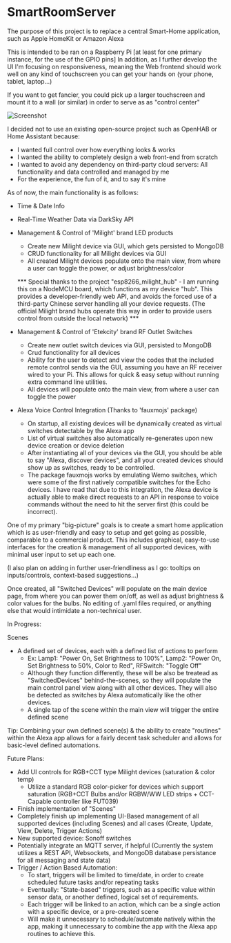 # SmartRoomServer
The purpose of this project is to replace a central Smart-Home application, such as Apple HomeKit or Amazon Alexa

This is intended to be ran on a Raspberry Pi [at least for one primary instance, for the use of the GPIO pins]
In addition, as I further develop the UI I'm focusing on responsiveness, meaning the Web frontend should work well on any kind of touchscreen you can get your hands on (your phone, tablet, laptop...) 

If you want to get fancier, you could pick up a larger touchscreen and mount it to a wall (or similar) in order to serve as as "control center"

![Screenshot](https://dl2.pushbulletusercontent.com/3DNc7z7XNMevIL1VvXcEitGabRN91yaT/Screen%20Shot%202019-03-16%20at%202.06.10%20AM.png)

I decided not to use an existing open-source project such as OpenHAB or Home Assistant because:
- I wanted full control over how everything looks & works
- I wanted the ability to completely design a web front-end from scratch
- I wanted to avoid any dependency on third-party cloud servers: All functionality and data controlled and managed by me
- For the experience, the fun of it, and to say it's mine

As of now, the main functionality is as follows:

- Time & Date Info

- Real-Time Weather Data via DarkSky API

- Management & Control of 'Milight' brand LED products
  - Create new Milight device via GUI, which gets persisted to MongoDB
  - CRUD functionality for all Milight devices via GUI
  - All created Milight devices populate onto the main view, from where a user can toggle the power, or adjust brightness/color
  
  *** Special thanks to the project "esp8266_milight_hub" - I am running this on a NodeMCU board, which functions as my device "hub". This provides a developer-friendly web API, and avoids the forced use of a third-party Chinese server handling all your device requests. (The official Milight brand hubs operate this way in order to provide users control from outside the local network) ***
  
- Management & Control of 'Etekcity' brand RF Outlet Switches
  - Create new outlet switch devices via GUI, persisted to MongoDB
  - Crud functionality for all devices
  - Ability for the user to detect and view the codes that the included remote control sends via the GUI, assuming you have an RF receiver wired to your Pi.  This allows for quick & easy setup without running extra command line utilities.
  - All devices will populate onto the main view, from where a user can toggle the power

- Alexa Voice Control Integration (Thanks to 'fauxmojs' package)
  - On startup, all existing devices will be dynamically created as virtual switches detectable by the Alexa app
  - List of virtual switches also automatically re-generates upon new device creation or device deletion
  - After instantiating all of your devices via the GUI, you should be able to say "Alexa, discover devices", and all your created devices should show up as switches, ready to be controlled.
  - The package fauxmojs works by emulating Wemo switches, which were some of the first natively compatible switches for the Echo devices. I have read that due to this integration, the Alexa device is actually able to make direct requests to an API in response to voice commands without the need to hit the server first (this could be incorrect).

One of my primary "big-picture" goals is to create a smart home application which is as user-friendly and easy to setup and get going as possible, comparable to a commercial product.  This includes graphical, easy-to-use interfaces for the creation & management of all supported devices, with minimal user input to set up each one. 

(I also plan on adding in further user-friendliness as I go: tooltips on inputs/controls, context-based suggestions...)  

Once created, all "Switched Devices" will populate on the main device page, from where you can power them on/off, as well as adjust brightness & color values for the bulbs.  No editing of .yaml files required, or anything else that would intimidate a non-technical user. 

In Progress:

Scenes
- A defined set of devices, each with a defined list of actions to perform
  - Ex: Lamp1: "Power On, Set Brightness to 100%", Lamp2: "Power On, Set Brightness to 50%, Color to Red", RFSwitch: "Toggle Off"
  - Although they function differently, these will be also be treatead as "SwitchedDevices" behind-the-scenes, so they will populate the main control panel view along with all other devices.  They will also be detected as switches by Alexa automatically like the other devices.
  - A single tap of the scene within the main view will trigger the entire defined scene

Tip: Combining your own defined scene(s) & the ability to create "routines" within the Alexa app allows for a fairly decent task scheduler and allows for basic-level defined automations.

Future Plans:
- Add UI controls for RGB+CCT type Milight devices (saturation & color temp)
  - Utilize a standard RGB color-picker for devices which support saturation (RGB+CCT Bulbs and/or RGBW/WW LED strips + CCT-Capable controller like FUT039)
- Finish implementation of "Scenes"
- Completely finish up implementing UI-Based management of all supported devices (including Scenes) and all cases (Create, Update, View, Delete, Trigger Actions)
- New supported device: Sonoff switches
- Potentially integrate an MQTT server, if helpful (Currently the system utilizes a REST API, Websockets, and MongoDB database persistance for all messaging and state data)
- Trigger / Action Based Automation:
  - To start, triggers will be limited to time/date, in order to create scheduled future tasks and/or repeating tasks
  - Eventually: "State-based" triggers, such as a specific value within sensor data, or another defined, logical set of requirements.
  - Each trigger will be linked to an action, which can be a single action with a specific device, or a pre-created scene
  - Will make it unnecessary to schedule/automate natively within the app, making it unnecessary to combine the app with the    Alexa app routines to achieve this.
